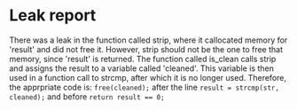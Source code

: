 # Leak report

There was a leak in the function called strip, where it callocated memory for 'result' and did not free it. However, strip should not be the one to free that memory, since 'result' is returned. The function called is_clean calls strip and assigns the result to a variable called 'cleaned'. This variable is then used in a function call to strcmp, after which it is no longer used. Therefore, the apprpriate code is: `free(cleaned);` after the line `result = strcmp(str, cleaned);` and before `return result == 0;`
